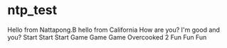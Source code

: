 # ntp_test

Hello from Nattapong.B
hello from California
How are you? 
I'm good and you?
Start Start Start
Game Game Game
Overcooked 2 
Fun Fun Fun